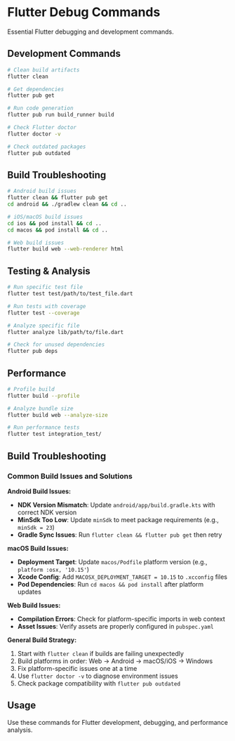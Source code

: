 # Flutter Debug Commands

Essential Flutter debugging and development commands.

## Development Commands

```bash
# Clean build artifacts
flutter clean

# Get dependencies
flutter pub get

# Run code generation
flutter pub run build_runner build

# Check Flutter doctor
flutter doctor -v

# Check outdated packages
flutter pub outdated
```

## Build Troubleshooting

```bash
# Android build issues
flutter clean && flutter pub get
cd android && ./gradlew clean && cd ..

# iOS/macOS build issues
cd ios && pod install && cd ..
cd macos && pod install && cd ..

# Web build issues
flutter build web --web-renderer html
```

## Testing & Analysis

```bash
# Run specific test file
flutter test test/path/to/test_file.dart

# Run tests with coverage
flutter test --coverage

# Analyze specific file
flutter analyze lib/path/to/file.dart

# Check for unused dependencies
flutter pub deps
```

## Performance

```bash
# Profile build
flutter build --profile

# Analyze bundle size
flutter build web --analyze-size

# Run performance tests
flutter test integration_test/
```

## Build Troubleshooting

### Common Build Issues and Solutions

**Android Build Issues:**
- **NDK Version Mismatch**: Update `android/app/build.gradle.kts` with correct NDK version
- **MinSdk Too Low**: Update `minSdk` to meet package requirements (e.g., `minSdk = 23`)
- **Gradle Sync Issues**: Run `flutter clean && flutter pub get` then retry

**macOS Build Issues:**
- **Deployment Target**: Update `macos/Podfile` platform version (e.g., `platform :osx, '10.15'`)
- **Xcode Config**: Add `MACOSX_DEPLOYMENT_TARGET = 10.15` to `.xcconfig` files
- **Pod Dependencies**: Run `cd macos && pod install` after platform updates

**Web Build Issues:**
- **Compilation Errors**: Check for platform-specific imports in web context
- **Asset Issues**: Verify assets are properly configured in `pubspec.yaml`

**General Build Strategy:**
1. Start with `flutter clean` if builds are failing unexpectedly
2. Build platforms in order: Web → Android → macOS/iOS → Windows
3. Fix platform-specific issues one at a time
4. Use `flutter doctor -v` to diagnose environment issues
5. Check package compatibility with `flutter pub outdated`

## Usage

Use these commands for Flutter development, debugging, and performance analysis.